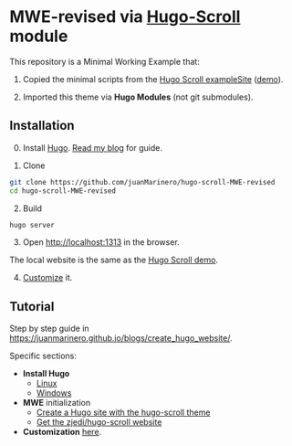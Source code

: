 # MWE-revised via [Hugo-Scroll](https://github.com/zjedi/hugo-scroll) module

This repository is a Minimal Working Example that:

1. Copied the minimal scripts from the [Hugo Scroll exampleSite](https://github.com/zjedi/hugo-scroll/tree/master/exampleSite)
([demo](https://zjedi.github.io/hugo-scroll/)).

2. Imported this theme via **Hugo Modules** (not git submodules).


## Installation

0. Install [Hugo](https://gohugo.io/).
[Read my blog](https://juanmarinero.github.io/blogs/create_hugo_website/#install-hugo) for guide.

1. Clone

```sh
git clone https://github.com/juanMarinero/hugo-scroll-MWE-revised
cd hugo-scroll-MWE-revised
```

2. Build

```sh
hugo server
```

3. Open [http://localhost:1313](http://localhost:1313) in the browser.

The local website is the same as the [Hugo Scroll demo](https://zjedi.github.io/hugo-scroll/).

4. [Customize](https://juanmarinero.github.io/blogs/create_hugo_website/#customize) it.


## Tutorial

Step by step guide in
https://juanmarinero.github.io/blogs/create_hugo_website/.

Specific sections:
- **Install Hugo**
  - [Linux](https://juanmarinero.github.io/blogs/create_hugo_website/#linux)
  - [Windows](https://juanmarinero.github.io/blogs/create_hugo_website/#windows)
- **MWE** initialization
  - [Create a Hugo site with the hugo-scroll theme](https://juanmarinero.github.io/blogs/create_hugo_website/#create-a-hugo-site-with-the-hugo-scroll-theme)
  - [Get the zjedi/hugo-scroll website](https://juanmarinero.github.io/blogs/create_hugo_website/#get-the-zjedihugo-scroll-website)
- **Customization** [here](https://juanmarinero.github.io/blogs/create_hugo_website/#customize).
